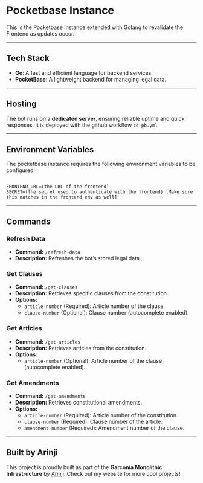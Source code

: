 # Pocketbase Instance

This is the Pocketbase Instance extended with Golang to revalidate the Frontend as updates occur.

---

## Tech Stack

- **Go**: A fast and efficient language for backend services.
- **PocketBase**: A lightweight backend for managing legal data.

---

## Hosting

The bot runs on a **dedicated server**, ensuring reliable uptime and quick responses. It is deployed with the github workflow `cd-pb.yml`

---

## Environment Variables

The pocketbase instance requires the following environment variables to be configured:

```env

FRONTEND_URL=(the URL of the frontend)
SECRET=(the secret used to authenticate with the frontend) [Make sure this matches in the frontend env as well]
```

---

## Commands

### Refresh Data

- **Command:** `/refresh-data`
- **Description:** Refreshes the bot’s stored legal data.

### Get Clauses

- **Command:** `/get-clauses`
- **Description:** Retrieves specific clauses from the constitution.
- **Options:**
  - `article-number` (Required): Article number of the clause.
  - `clause-number` (Optional): Clause number (autocomplete enabled).

### Get Articles

- **Command:** `/get-articles`
- **Description:** Retrieves articles from the constitution.
- **Options:**
  - `article-number` (Optional): Article number of the clause (autocomplete enabled).

### Get Amendments

- **Command:** `/get-amendments`
- **Description:** Retrieves constitutional amendments.
- **Options:**
  - `article-number` (Required): Article number of the constitution.
  - `clause-number` (Required): Clause number of the article.
  - `amendment-number` (Required): Amendment number of the clause.

---

## Built by Arinji

This project is proudly built as part of the **Garconia Monolithic Infrastructure** by [Arinji](https://www.arinji.com/). Check out my website for more cool projects!
